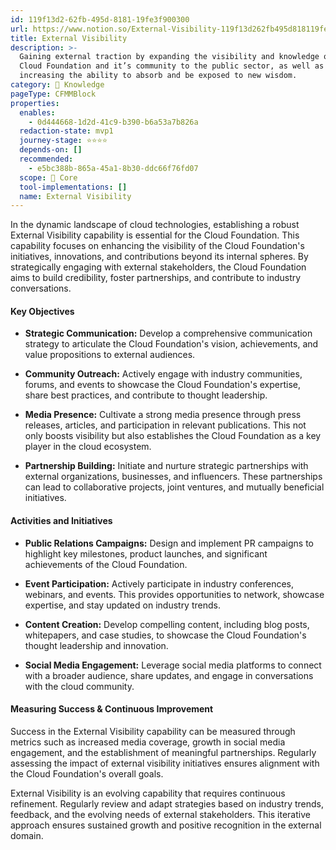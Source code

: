```yaml
---
id: 119f13d2-62fb-495d-8181-19fe3f900300
url: https://www.notion.so/External-Visibility-119f13d262fb495d818119fe3f900300
title: External Visibility
description: >-
  Gaining external traction by expanding the visibility and knowledge of the
  Cloud Foundation and it’s community to the public sector, as well as
  increasing the ability to absorb and be exposed to new wisdom.
category: 🧠 Knowledge
pageType: CFMMBlock
properties:
  enables:
    - 0d444668-1d2d-41c9-b390-b6a53a7b826a
  redaction-state: mvp1
  journey-stage: ⭐️⭐️⭐️⭐️
  depends-on: []
  recommended:
    - e5bc388b-865a-45a1-8b30-ddc66f76fd07
  scope: 🏢 Core
  tool-implementations: []
  name: External Visibility
---
```


In the dynamic landscape of cloud technologies, establishing a robust External Visibility capability is essential for the Cloud Foundation. This capability focuses on enhancing the visibility of the Cloud Foundation's initiatives, innovations, and contributions beyond its internal spheres. By strategically engaging with external stakeholders, the Cloud Foundation aims to build credibility, foster partnerships, and contribute to industry conversations.

#### **Key Objectives**

- **Strategic Communication:** Develop a comprehensive communication strategy to articulate the Cloud Foundation's vision, achievements, and value propositions to external audiences.

- **Community Outreach:** Actively engage with industry communities, forums, and events to showcase the Cloud Foundation's expertise, share best practices, and contribute to thought leadership.

- **Media Presence:** Cultivate a strong media presence through press releases, articles, and participation in relevant publications. This not only boosts visibility but also establishes the Cloud Foundation as a key player in the cloud ecosystem.

- **Partnership Building:** Initiate and nurture strategic partnerships with external organizations, businesses, and influencers. These partnerships can lead to collaborative projects, joint ventures, and mutually beneficial initiatives.

#### **Activities and Initiatives**

- **Public Relations Campaigns:** Design and implement PR campaigns to highlight key milestones, product launches, and significant achievements of the Cloud Foundation.

- **Event Participation:** Actively participate in industry conferences, webinars, and events. This provides opportunities to network, showcase expertise, and stay updated on industry trends.

- **Content Creation:** Develop compelling content, including blog posts, whitepapers, and case studies, to showcase the Cloud Foundation's thought leadership and innovation.

- **Social Media Engagement:** Leverage social media platforms to connect with a broader audience, share updates, and engage in conversations with the cloud community.

#### **Measuring Success & Continuous Improvement**

Success in the External Visibility capability can be measured through metrics such as increased media coverage, growth in social media engagement, and the establishment of meaningful partnerships. Regularly assessing the impact of external visibility initiatives ensures alignment with the Cloud Foundation's overall goals.

External Visibility is an evolving capability that requires continuous refinement. Regularly review and adapt strategies based on industry trends, feedback, and the evolving needs of external stakeholders. This iterative approach ensures sustained growth and positive recognition in the external domain.